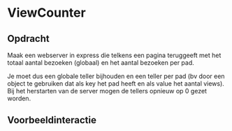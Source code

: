 # ViewCounter

## Opdracht

Maak een webserver in express die telkens een pagina teruggeeft met het totaal aantal bezoeken (globaal) en het aantal bezoeken per pad.

Je moet dus een globale teller bijhouden en een teller per pad (bv door een object te gebruiken dat als key het pad heeft en als value het aantal views). Bij het herstarten van de server mogen de tellers opnieuw op 0 gezet worden.

## Voorbeeldinteractie

